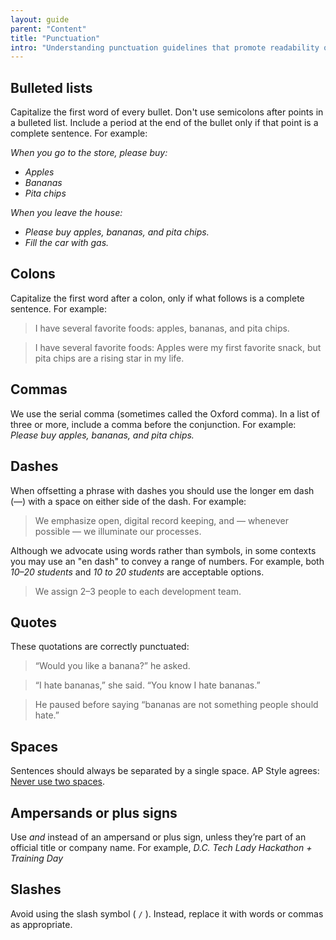 ```yaml
---
layout: guide
parent: "Content"
title: "Punctuation"
intro: "Understanding punctuation guidelines that promote readability online."
---
```


## Bulleted lists

Capitalize the first word of every bullet. Don't use semicolons after points in a bulleted list. Include a period at the end of the bullet only if that point is a complete sentence. For example:

*When you go to the store, please buy:*

-   *Apples*
-   *Bananas*
-   *Pita chips*

*When you leave the house:*

-   *Please buy apples, bananas, and pita chips.*
-   *Fill the car with gas.*

## Colons

Capitalize the first word after a colon, only if what follows is a complete sentence. For example:

> I have several favorite foods: apples, bananas, and pita chips.  

> I have several favorite foods: Apples were my first favorite snack, but pita chips
are a rising star in my life.

## Commas

We use the serial comma (sometimes called the Oxford comma). In a list of three or more, include a comma before the conjunction. For example: *Please buy apples, bananas, and pita chips.*

## Dashes

When offsetting a phrase with dashes you should use the longer em dash (—) with a space on either side of the dash. For example:

> We emphasize open, digital record keeping, and — whenever possible — we illuminate our processes.

Although we advocate using words rather than symbols, in some contexts you may use an "en dash" to convey a range of numbers. For example,  both *10–20 students* and *10 to 20 students* are acceptable options.

> We assign 2–3 people to each development team.

## Quotes

These quotations are correctly punctuated:

> “Would you like a banana?” he asked.  

> “I hate bananas,” she said. “You know I hate bananas.”  

> He paused before saying “bananas are not something people should hate.”

## Spaces

Sentences should always be separated by a single space. AP Style agrees: [Never use two spaces](https://owl.english.purdue.edu/owl/resource/735/02/).

## Ampersands or plus signs

Use _and_ instead of an ampersand or plus sign, unless they’re part of an official title or company name. For example, *D.C. Tech Lady Hackathon + Training Day*

## Slashes

Avoid using the slash symbol ( `/` ). Instead, replace it with words or commas as appropriate.
